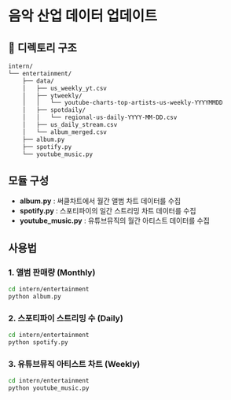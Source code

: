 # 음악 산업 데이터 업데이트

## 📂 디렉토리 구조
```bash
intern/                           
└── entertainment/                
    ├── data/
    │   ├── us_weekly_yt.csv
    │   ├── ytweekly/             
    │   │   └── youtube-charts-top-artists-us-weekly-YYYYMMDD
    │   ├── spotdaily/             
    │   │   └── regional-us-daily-YYYY-MM-DD.csv
    │   ├── us_daily_stream.csv   
    │   └── album_merged.csv       
    ├── album.py                   
    ├── spotify.py                 
    └── youtube_music.py           
```

## 모듈 구성
- **album.py** : 써클차트에서 월간 앨범 차트 데이터를 수집
- **spotify.py** : 스포티파이의 일간 스트리밍 차트 데이터를 수집
- **youtube_music.py** : 유튜브뮤직의 월간 아티스트 데이터를 수집

## 사용법
### 1. 앨범 판매량 (Monthly)
```bash
cd intern/entertainment
python album.py
```

### 2. 스포티파이 스트리밍 수 (Daily)
```bash
cd intern/entertainment
python spotify.py
```

### 3. 유튜브뮤직 아티스트 차트 (Weekly)
```bash
cd intern/entertainment
python youtube_music.py
```